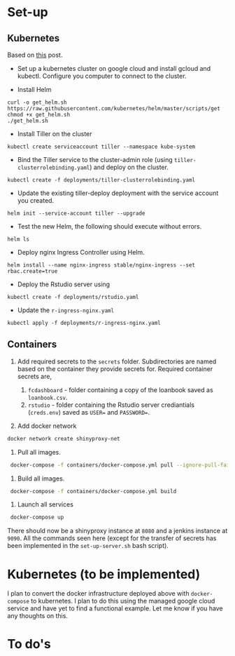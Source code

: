 



# Set-up

## Kubernetes

Based on [this](http://code.markedmondson.me/r-on-kubernetes-serverless-shiny-r-apis-and-scheduled-scripts/) post.
- Set up a kubernetes cluster on google cloud and install gcloud and kubectl. Configure you computer to connect to the cluster.

- Install Helm

```
curl -o get_helm.sh https://raw.githubusercontent.com/kubernetes/helm/master/scripts/get
chmod +x get_helm.sh
./get_helm.sh

```

- Install Tiller on the cluster

```
kubectl create serviceaccount tiller --namespace kube-system
```

- Bind the Tiller service to the cluster-admin role (using `tiller-clusterrolebinding.yaml`) and deploy on the cluster.

```
kubectl create -f deployments/tiller-clusterrolebinding.yaml
```

- Update the existing tiller-deploy deployment with the service account you created.

```
helm init --service-account tiller --upgrade
```

- Test the new Helm, the following should execute without errors.

```
helm ls
```

- Deploy nginx Ingress Controller using Helm.

```
helm install --name nginx-ingress stable/nginx-ingress --set rbac.create=true
```

- Deploy the Rstudio server using

```
kubectl create -f deployments/rstudio.yaml
```

- Update the `r-ingress-nginx.yaml`

```
kubectl apply -f deployments/r-ingress-nginx.yaml
```
## Containers

1. Add required secrets to the `secrets` folder. Subdirectories are named based on the container they provide secrets for. Required container secrets are, 
	1. `fcdashboard` - folder containing a copy of the loanbook saved as `loanbook.csv`.
	1. `rstudio` - folder containing the Rstudio server crediantials (`creds.env`) saved as `USER=` and `PASSWORD=`.

1. Add docker network

```bash
docker network create shinyproxy-net
```

1. Pull all images.

```bash
 docker-compose -f containers/docker-compose.yml pull --ignore-pull-failures
```

1. Build all images.

```bash
 docker-compose -f containers/docker-compose.yml build
```

1. Launch all services

```bash
 docker-compose up
```

There should now be a shinyproxy instance at `8080` and a jenkins instance at `9090`. All the commands seen here (except for the transfer of secrets has been implemented in the `set-up-server.sh` bash script).

# Kubernetes (to be implemented)

I plan to convert the docker infrastructure deployed above with `docker-compose` to kubernetes. I plan to do this using the managed google cloud service and have yet to find a functional example. Let me know if you have any thoughts on this.

# To do's

